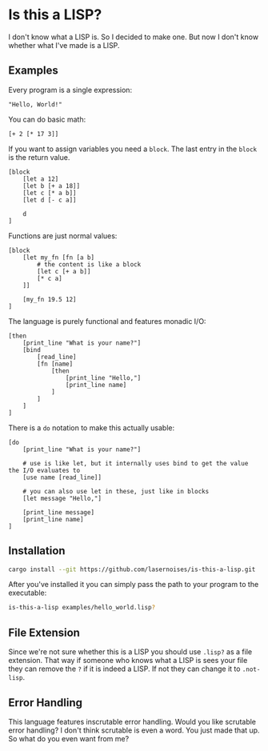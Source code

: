 # Is this a LISP?

I don't know what a LISP is. So I decided to make one. But now I don't know whether what I've made
is a LISP.

## Examples

Every program is a single expression:

```nushell
"Hello, World!"
```

You can do basic math:

```nushell
[+ 2 [* 17 3]]
```

If you want to assign variables you need a `block`. The last entry in the `block` is the return
value.

```nushell
[block
    [let a 12]
    [let b [+ a 18]]
    [let c [* a b]]
    [let d [- c a]]

    d
]
```

Functions are just normal values:

```nushell
[block
    [let my_fn [fn [a b]
        # the content is like a block
        [let c [+ a b]]
        [* c a]
    ]]

    [my_fn 19.5 12]
]
```

The language is purely functional and features monadic I/O:

```nushell
[then
    [print_line "What is your name?"]
    [bind
        [read_line]
        [fn [name]
            [then
                [print_line "Hello,"]
                [print_line name]
            ]
        ]
    ]
]
```

There is a `do` notation to make this actually usable:

```nushell
[do
    [print_line "What is your name?"]

    # use is like let, but it internally uses bind to get the value the I/O evaluates to
    [use name [read_line]]

    # you can also use let in these, just like in blocks
    [let message "Hello,"]

    [print_line message]
    [print_line name]
]
```

## Installation

```sh
cargo install --git https://github.com/lasernoises/is-this-a-lisp.git
```

After you've installed it you can simply pass the path to your program to the executable:

```sh
is-this-a-lisp examples/hello_world.lisp?
```

## File Extension

Since we're not sure whether this is a LISP you should use `.lisp?` as a file extension. That way if
someone who knows what a LISP is sees your file they can remove the `?` if it is indeed a LISP. If
not they can change it to `.not-lisp`.

## Error Handling

This language features inscrutable error handling. Would you like scrutable error handling? I don't
think scrutable is even a word. You just made that up. So what do you even want from me?
